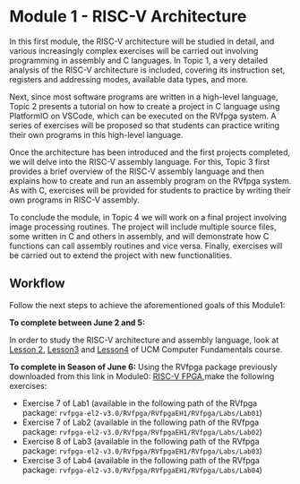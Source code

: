 # Module 1 - RISC-V Architecture

In this first module, the RISC-V architecture will be studied in detail, and various increasingly complex exercises will be carried out involving programming in assembly and C languages. In Topic 1, a very detailed analysis of the RISC-V architecture is included, covering its instruction set, registers and addressing modes, available data types, and more.

Next, since most software programs are written in a high-level language, Topic 2 presents a tutorial on how to create a project in C language using PlatformIO on VSCode, which can be executed on the RVfpga system. A series of exercises will be proposed so that students can practice writing their own programs in this high-level language.

Once the architecture has been introduced and the first projects completed, we will delve into the RISC-V assembly language. For this, Topic 3 first provides a brief overview of the RISC-V assembly language and then explains how to create and run an assembly program on the RVfpga system. As with C, exercises will be provided for students to practice by writing their own programs in RISC-V assembly.

To conclude the module, in Topic 4 we will work on a final project involving image processing routines. The project will include multiple source files, some written in C and others in assembly, and will demonstrate how C functions can call assembly routines and vice versa. Finally, exercises will be carried out to extend the project with new functionalities.

## Workflow
 Follow the next steps to achieve the aforementioned goals of this Module1:

**To complete between June 2 and 5:**

In order to study the RISC-V architecture and assembly language, look at [Lesson 2](https://www.fdi.ucm.es/profesor/mendias/FC2/FC2tema2.pdf), [Lesson3](https://www.fdi.ucm.es/profesor/mendias/FC2/FC2tema3.pdf) and [Lesson4](https://www.fdi.ucm.es/profesor/mendias/FC2/FC2tema4.pdf) of UCM Computer Fundamentals course. 


**To complete in Season of June 6:**
Using the RVfpga package previously downloaded from this link in Module0: [RISC-V FPGA](https://university.imgtec.com/rvfpga-el2-v3-0-english-downloads-page/),make the following exercises:

* Exercise 7 of Lab1 (available in the following path of the RVfpga package: `rvfpga-el2-v3.0/RVfpga/RVfpgaEH1/RVfpga/Labs/Lab01`)
* Exercise 7 of Lab2 (available in the following path of the RVfpga package: `rvfpga-el2-v3.0/RVfpga/RVfpgaEH1/RVfpga/Labs/Lab02`)
* Exercise 8 of Lab3 (available in the following path of the RVfpga package: `rvfpga-el2-v3.0/RVfpga/RVfpgaEH1/RVfpga/Labs/Lab03`)
* Exercise 3 of Lab4 (available in the following path of the RVfpga package: `rvfpga-el2-v3.0/RVfpga/RVfpgaEH1/RVfpga/Labs/Lab04`)
   
